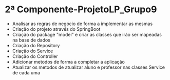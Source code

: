 # 2ª Componente-ProjetoLP_Grupo9

- Analisar as regras de negócio de forma a implementar as mesmas
- Criação do projeto através do SpringBoot
- Criação do package "model" e criar as classes que irão ser mapeadas na base de dados
- Criação do Repository
- Criação do Service
- Criação do Controller
- Adicionar metodos de forma a completar a aplicação
- Atualizar os metodos de atualizar aluno e professor nas classes Service de cada uma
  
